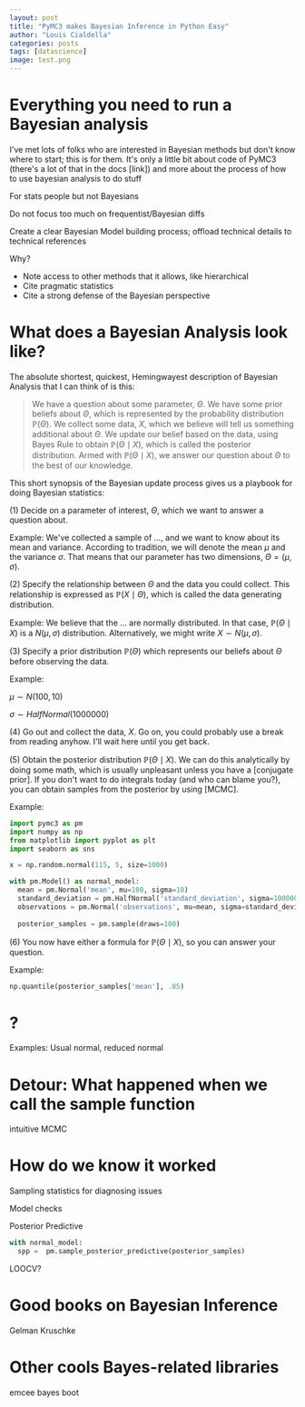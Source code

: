 ```yaml
---
layout: post
title: "PyMC3 makes Bayesian Inference in Python Easy"
author: "Louis Cialdella"
categories: posts
tags: [datascience]
image: test.png
---
```


# Everything you need to run a Bayesian analysis

I've met lots of folks who are interested in Bayesian methods but don't know where to start; this is for them. It's only a little bit about code of PyMC3 (there's a lot of that in the docs [link]) and more about the process of how to use bayesian analysis to do stuff

For stats people but not Bayesians

Do not focus too much on frequentist/Bayesian diffs

Create a clear Bayesian Model building process; offload technical details to technical references

Why?
* Note access to other methods that it allows, like hierarchical
* Cite pragmatic statistics
* Cite a strong defense of the Bayesian perspective

# What does a Bayesian Analysis look like?

The absolute shortest, quickest, Hemingwayest description of Bayesian Analysis that I can think of is this:

> We have a question about some parameter, $\Theta$. We have some prior beliefs about $\Theta$, which is represented by the probability distribution $\mathbb{P}(\Theta)$. We collect some data, $X$, which we believe will tell us something additional about $\Theta$. We update our belief based on the data, using Bayes Rule to obtain $\mathbb{P}(\Theta \mid X)$, which is called the posterior distribution. Armed with $\mathbb{P}(\Theta \mid X)$, we answer our question about $\Theta$ to the best of our knowledge.

This short synopsis of the Bayesian update process gives us a playbook for doing Bayesian statistics:

(1) Decide on a parameter of interest, $\Theta$, which we want to answer a question about.

Example: We've collected a sample of ..., and we want to know about its mean and variance. According to tradition, we will denote the mean $\mu$ and the variance $\sigma$. That means that our parameter has two dimensions, $\Theta=(\mu, \sigma)$.

(2) Specify the relationship between $\Theta$ and the data you could collect. This relationship is expressed as $\mathbb{P}(X \mid \Theta)$, which is called the data generating distribution.

Example: We believe that the ... are normally distributed. In that case, $\mathbb{P}(\Theta \mid X)$ is a $N(\mu, \sigma)$ distribution. Alternatively, we might write $X \sim N(\mu, \sigma)$.

(3) Specify a prior distribution $\mathbb{P}(\Theta)$ which represents our beliefs about $\Theta$ before observing the data.

Example: 

$\mu \sim N(100, 10)$

$\sigma \sim HalfNormal(1000000)$

(4) Go out and collect the data, $X$. Go on, you could probably use a break from reading anyhow. I'll wait here until you get back.

(5) Obtain the posterior distribution $\mathbb{P}(\Theta \mid X)$. We can do this analytically by doing some math, which is usually unpleasant unless you have a [conjugate prior]. If you don't want to do integrals today (and who can blame you?), you can obtain samples from the posterior by using [MCMC].

Example:

```python
import pymc3 as pm
import numpy as np
from matplotlib import pyplot as plt
import seaborn as sns

x = np.random.normal(115, 5, size=1000)

with pm.Model() as normal_model:
  mean = pm.Normal('mean', mu=100, sigma=10)
  standard_deviation = pm.HalfNormal('standard_deviation', sigma=1000000)
  observations = pm.Normal('observations', mu=mean, sigma=standard_deviation, observed=x) # Observations is the pymc3 object, x is the vector of observations
  
  posterior_samples = pm.sample(draws=100)
```

(6) You now have either a formula for $\mathbb{P}(\Theta \mid X)$, so you can answer your question.

Example:

```python
np.quantile(posterior_samples['mean'], .05)
```

# ?

Examples: Usual normal, reduced normal

# Detour: What happened when we call the sample function

intuitive MCMC

# How do we know it worked

Sampling statistics for diagnosing issues

Model checks

Posterior Predictive

```python
with normal_model:
  spp =  pm.sample_posterior_predictive(posterior_samples)
```

LOOCV?

# Good books on Bayesian Inference

Gelman
Kruschke

# Other cools Bayes-related libraries

emcee
bayes boot
